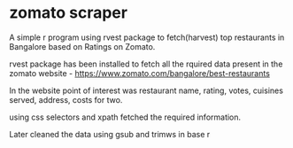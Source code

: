 # zomato scraper
A simple r program using rvest package to fetch(harvest) top restaurants in Bangalore based on Ratings on Zomato.

rvest package has been installed to fetch all the rquired data present in the zomato website - https://www.zomato.com/bangalore/best-restaurants

In the website point of interest was restaurant name, rating, votes, cuisines served, address, costs for two.

using css selectors and xpath fetched the required information.

Later cleaned the data using gsub and trimws in base r



